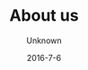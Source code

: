 ---
title: 'About us'
showInNav: true
sections:
    -
        template: fullHeightBanner
        backgroundImage: 73190df947d424c787b77f330d205183225656ab
        text: "# What is Sweet Surrender?\n\nThat is a good question."
        button:
            target: _self
            text: null
            href: null
    -
        template: richTextSection
        button:
            target: _self
        text: "Most people would say that we are a children friendly, non-profit café that wants to give all its visitors a break from the turmoil of everyday life by serving high-standard coffee and tea, affordable and proper meal and a warm smile.\n\nBut we are also a group of warm hearted volunteers from all parts of the world, that work together to make the café the biggest hit possible. Because every profit made and all our tips are send directly to a worthy cause. Thankfully this common goal also makes us good friends and a happy bunch to be with at the same time.\n\n### Non-profit\n\nOver the course of time Café Sweet Surrender has donated all its profit to organisations that help people in a more direct way then we can. If you want to see who has benefited from our support, you can find a list here on the homepage. And if you want to help us help more people – just buy two coffees instead on one the next time you drop by.\n\n### What we believe in\n\nCafé Sweet Surrender was started by a group of people from Greve Free Church. The Christian world view of kindness and love to our next is still our driving force, and a cornerstone in our organisation."
    -
        heading: 'How can I help?'
        textBlocks:
            -
                text: 'At Café Sweet Surrender we are totally dependent on our group volunteers and the time and effort they put into the project. Therefor we always welcome anybody who wants to pitch in. So please get in touch! There is almost no limit in how you contribute. From managing our Instagram profile to cleaning the bathrooms… just to mention two. The more common tasks are described here. But no matter how you want to help – just use the contact form on this page!'
                image: null
            -
                text: "### Bar & kitchen\n\nWe always welcome more hands to our team, and could certainly need them! If you like to cook and be in a kitchen there is plenty of opportunity to become a part of our kitchen team. What counts is your passion – we will gladly help you improve your skills!\n\nIf you like to smile and interact in a positive way with our customers, we would like to welcome you behind the bar. We will teach you to make an excellent cup of coffee and show you what temperature is the best for the different kind of teas. Besides that, you will need to handle the cashier, serve the food and clean the tables. It’s an easy job, but it is a lot of fun."
                image: 2112a2ef8c726ecb25d2ff19d7eda67047559ae7
            -
                text: "### Café events\n\nIf you know your way around sound and light, and can help arrange small concerts and events… well you guessed it, you’re a perfect match for our Music & Event team. Sign up – we would love to hear from you.  \nWe offer special activities for kids several times a week, and with your help we can keep it up – or even turn it up a notch. We make crafts, read stories and generally give the visiting kids and their parent a good time. This is probably one of the most giving groups to be part of. But be warned, to make children smile and succeed is very addictive!"
                image: 2112a2ef8c726ecb25d2ff19d7eda67047559ae7
            -
                text: "### Staffing & HR\n\nSince almost everyone at Café Sweet Surrender is a volunteer, we have a different set of challenges than your average workplace. We have bigger flow of staff, we are more vulnerable if someone gets sick and most members of our team needs basic training to be effective in their role. This is where you come in as a part of our HR team.\n\nYes, there will be times where you will call someone and ask them why they haven't signed up for their monthly shift. And yes, you will be part of a group that plan the roster and makes sure every shift is covered.\n\nBut you will also be the one that sees people blossom as you train them to be key stake holders in the staff. And you will be the one that brings a smile to a hard-working volunteer by handing them their birthday present from Café Sweet Surrender, and the gift card for taking three shifts a month.\n\nAnd you can sleep well at night, knowing that you used all your organisational and people skills to make our little project a better and happier place to be at."
            -
                text: "### Accounting\n\nA good accountant never makes mistrakes... and that is why we need you on the team. What can be a painful and devastating task to some, is a dance on a sunny flower filled field.\n\nBecause you are best friends with numbers!\n\nYou thrive getting salaries and taxes right. Preparing an economic document gives you great feeling as eating a freshly made cupcake. And if you can improve our processes by telling the rest of us how to be like you … well it would be a shame not to have you on-board."
            -
                text: "### Support & Fundraising\n\nProbably one of the best jobs at Café Sweet Surrender. As part of this group you will find NGO’s or causes that will get the surplus from our work. What better way to spend your time! When you are not giving money to good causes, you will try to raise funding and accelerate business at Café Sweet Surrender... so that we can give more money away. Sweeeeeet!"
            -
                text: "### Would you like to help os?\n\nPlease contact David Kyhn on [volunteer@sweetsurrender.dk](mailto:volunteer@sweetsurrender.dk?subject=Volunteer%20for%20Sweet%20Surrender) for a cup of coffee and informal conversation."
        template: textBlocks
navOrder: '4'
description: null
meta:
    id: 75fb3bd6e8d858ca23300c720820d60467289a46
    parentId: ""
    language: en
date: '2016-7-6'
author: Unknown
permalink: /en/about-us/
layout: sectionPage
---